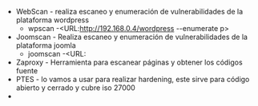 * WebScan - realiza escaneo y enumeración de vulnerabilidades de la plataforma wordpress
	* wpscan -<URL:http://192.168.0.4/wordpress --enumerate p>
* Joomscan - Realiza escaneo y enumeración de vulnerabilidades de la plataforma joomla
	* joomscan -<URL:
* Zaproxy - Herramienta para escanear páginas y obtener los códigos fuente
* PTES - lo vamos a usar para realizar hardening, este sirve para código abierto y cerrado y cubre iso 27000
* 